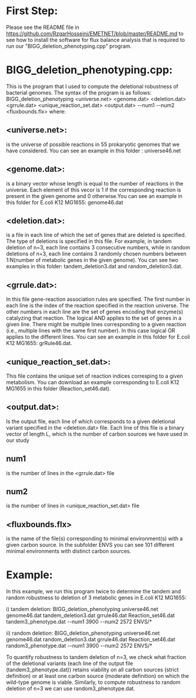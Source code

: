 # First Step:
Please see the README file in https://github.com/RzgarHosseini/EMETNET/blob/master/README.md to see how to install the software for flux balance analysis that is required to run our "BIGG_deletion_phenotyping.cpp" program.

# BIGG_deletion_phenotyping.cpp:
This is the program that I used to compute the deletional robustness of bacterial genomes.
The syntax of the program is as follows:
BIGG_deletion_phenotyping  <universe.net> <genome.dat> <deletion.dat> <grrule.dat> <unique_reaction_set.dat> <output.dat> --num1 --num2  <fluxbounds.flx>
where:
## <universe.net>: 
is the universe of possible reactions in 55 prokaryotic genomes that we have considered. You can see an example in this folder : universe46.net
## <genome.dat>: 
is a binary vector whose length is equal to the number of reactions in the universe. Each element of this vecor is 1 if the corresponding reaction is present in the given genome and 0 otherwise.You can see an example in this folder for E.coli K12 MG1655: genome46.dat
## <deletion.dat>: 
is a file in each line of which the set of genes that are deleted is specified. The type of deletions is specified in this file. For example, in tandem deletion of n=3, each line contains 3 consecutive numbers, while in random deletions of n=3, each line contains 3 randomly chosen numbers between 1:N(number of metabolic genes in the given genome). You can see two examples in this folder: tandem_deletion3.dat and random_deletion3.dat.    
## <grrule.dat>:
In this file gene-reaction association rules are specified. The first number in each line is the index of the reaction specified in the reaction universe. The other numbers in each line are the set of genes encoding that enzyme(s) catalyzing that reaction. The logical AND applies to the set of genes in a given line. There might be multiple lines corresponding to a given reaction (i.e., multiple lines with the same first number). In this case logical OR applies to the different lines. You can see an example in this folder for E.coli K12 MG1655: grRule46.dat.
## <unique_reaction_set.dat>:
This file contains the unique set of reaction indices corresping to a given metabolism. You can download an example corresponding to E.coli K12 MG1655 in this folder (Reaction_set46.dat). 
## <output.dat>:
Is the output file, each line of which corresponds to a given deletional variant specified in the <deletion.dat> file. Each line of this file is a binary vector of length L, which is the number of carbon sources we have used in our study
## num1
is the number of lines in the <grrule.dat> file
## num2
is the number of lines in <unique_reaction_set.dat> file
## <fluxbounds.flx>
is the name of the file(s) corresponding to minimal environment(s) with a given carbon source. In the subfolder ENVS you can see 101 different minimal environments with distinct carbon sources.

# Example:
In this example, we run this program twice to determine the tandem and random robustness to deletion of 3 metabolic genes in E.coli K12 MG1655:

i) tandem deletion:
BIGG_deletion_phenotyping  universe46.net genome46.dat tandem_deletion3.dat grrule46.dat Reaction_set46.dat tandem3_phenotype.dat --num1 3900 --num2 2572 ENVS/*

ii) random deletion:
BIGG_deletion_phenotyping  universe46.net genome46.dat random_deletion3.dat grrule46.dat Reaction_set46.dat random3_phenotype.dat --num1 3900 --num2 2572 ENVS/*

To quantify robustness to tandem deletion of n=3, we check what fraction of the deletional variants (each line of the output file (tandem3_phenotype.dat)) retains viability on all carbon sources (strict definition) or at least one carbon source (moderate definition) on which the wild-type genome is viable. Similarly, to compute robustness to random deletion of n=3 we can use random3_phenotype.dat.  















